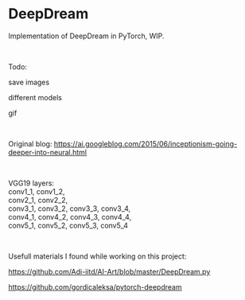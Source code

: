 # DeepDream

Implementation of DeepDream in PyTorch, WIP.

<br>


Todo:

  save images
  
  different models
  
  gif
  
<br>


Original blog: https://ai.googleblog.com/2015/06/inceptionism-going-deeper-into-neural.html

<br>

VGG19 layers: \
conv1_1, conv1_2, \
conv2_1, conv2_2, \
conv3_1, conv3_2, conv3_3, conv3_4, \
conv4_1, conv4_2, conv4_3, conv4_4, \
conv5_1, conv5_2, conv5_3, conv5_4 


<br>

Usefull materials I found while working on this project:

https://github.com/Adi-iitd/AI-Art/blob/master/DeepDream.py

https://github.com/gordicaleksa/pytorch-deepdream
